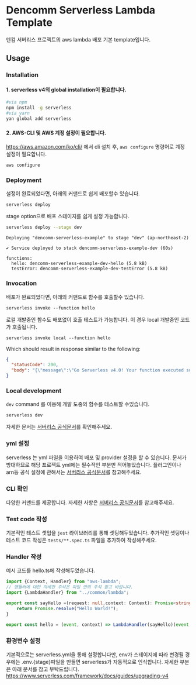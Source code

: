 <!--
title: 'Dencomm serverless Lambda template' 
description: '덴컴 서버리스 템플릿 예제'
layout: Doc
framework: v4
platform: AWS
language: nodeJS, typescript
priority: 1
authorLink: 'https://www.dencomm.ai'
authorName: 'Dencomm, Inc.'
-->

# Dencomm Serverless Lambda Template

덴컴 서버리스 프로젝트의 aws lambda 배포 기본 template입니다.

## Usage

### Installation

#### 1. serverless v4의 global installation이 필요합니다.
```bash
#via npm 
npm install -g serverless
#via yarn
yan global add serverless
```

#### 2. AWS-CLI 및 AWS 계정 설정이 필요합니다.
https://aws.amazon.com/ko/cli/ 에서 cli 설치 후, `aws configure` 명령어로 계정 설정이 필요합니다.
```bash
aws configure 
```
### Deployment

설정이 완료되었다면, 아래의 커맨드로 쉽게 배포할수 있습니다.

```
serverless deploy
```

stage option으로 배포 스테이지를 쉽게 설정 가능합니다.

```bash
serverless deploy --stage dev
```

```
Deploying "dencomm-serverless-example" to stage "dev" (ap-northeast-2)

✔ Service deployed to stack dencomm-serverless-example-dev (60s)

functions:
  hello: dencomm-serverless-example-dev-hello (5.8 kB)
  testError: dencomm-serverless-example-dev-testError (5.8 kB)
```

### Invocation

배포가 완료되었다면, 아래의 커맨드로 함수를 호출할수 있습니다.

```
serverless invoke --function hello
```

로컬 개발중인 함수도 배포없이 호출 테스트가 가능합니다.
이 경우 local 개발중인 코드가 호출됩니다.
```
serverless invoke local --function hello
```

Which should result in response similar to the following:

```json
{
  "statusCode": 200,
  "body": "{\"message\":\"Go Serverless v4.0! Your function executed successfully!\"}"
}
```

### Local development

`dev` command 를 이용해 개발 도중의 함수를 테스트할 수있습니다.

```
serverless dev
```
자세한 문서는 [서버리스 공식문서](https://www.serverless.com/console-docs/docs-application-guide-dev-mode)를 확인해주세요. 

### yml 설정

serverless 는 yml 파일을 이용하여 배포 및 provider 설정을 할 수 있습니다. 문서가 방대하므로 해당 프로젝트 yml에는 필수적인 부분만
적어놓았습니다. 플러그인이나 arn등 공식 설정에 관해서는 [서버리스 공식문서](https://www.serverless.com/framework/docs/providers/aws/guide/serverless.yml)를 참고해주세요.


### CLI 확인

다양한 커맨드를 제공합니다. 자세한 사항은 [서버리스 공식문서](https://www.serverless.com/framework/docs/providers/aws/cli-reference)를 참고해주세요.


### Test code 작성
기본적인 테스트 셋업을 `jest` 라이브러리를 통해 셋팅해두었습니다. 추가적인 셋팅이나 테스트 코드 작성은 `tests/**.spec.ts` 파일을 추가하여 작성해주세요.


### Handler 작성
예시 코드를 hello.ts에 작성해두었습니다.
```typescript
import {Context, Handler} from "aws-lambda";
// 핸들러에 대한 자세한 주석은 파일 안의 주석 참고 바랍니다.
import {LambdaHandler} from "../common/lambda";

export const sayHello =(request: null,context: Context): Promise<string> => {
    return Promise.resolve("Hello World!");
}

export const hello = (event, context) => LambdaHandler(sayHello)(event, context);


```

### 환경변수 설정
기본적으로는 serverless.yml을 통해 설정합니다만, env가 스테이지에 따라 변경될 경우에는 .env.{stage}파일을 만들면 serverless가 자동적으로
인식합니다. 자세한 부분은 아래 문서를 참고 부탁드립니다.
https://www.serverless.com/framework/docs/guides/upgrading-v4

